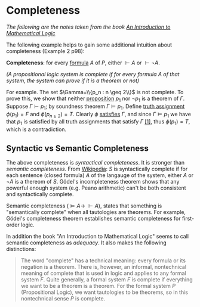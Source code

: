 # Completeness

_The following are the notes taken from the book [An Introduction to Mathematical Logic](https://www.amazon.com/Introduction-Mathematical-Logic-Dover-Mathematics/dp/0486497852)_

The following example helps to gain some additional intuition about completeness (Example 2 p98):


**Completeness**: for every [formula](https://github.com/marti-1/notebooks/blob/master/math/on-formulas.md) $A$ of $P$, either $\vdash A$ or $\vdash \neg A$. 

_(A propositional logic system is complete if for every formula A of that system, the system can prove if it is a theorem or not)_

For example. The set $\Gamma=\\{p_n : n \geq 2\\}$ is not complete. To prove this, we show that neither [proposition](https://github.com/marti-1/notebooks/blob/master/math/on-propositional-variables.md) $p_1$ nor $\neg p_1$ is a theorem of $\Gamma$. Suppose $\Gamma \vdash p_1$; by soundness theorem $\Gamma \vDash p_1$. Define [truth assignment](https://github.com/marti-1/notebooks/blob/master/math/on-truth-assignment.md) $\phi(p_1) = F$ and $\phi(p_{n \geq 2}) = T$. Clearly $\phi$ [satisfies](https://github.com/marti-1/notebooks/blob/master/math/on-satisfiable.md) $\Gamma$, and since $\Gamma \vDash p_1$ we have that $p_1$ is satisfied by all truth assignments that satisfy $\Gamma$ [[1]](https://github.com/marti-1/notebooks/blob/master/math/on-tautological-consequence.md), thus $\phi(p_1)=T$, which is a contradiction.

## Syntactic vs Semantic Completeness

The above completeness is _syntactical completeness_. It is stronger than _semantic completeness_. From [Wikipedia](https://en.wikipedia.org/wiki/Completeness_(logic)): $S$ is syntactically complete if for each sentence (closed formula) $A$ of the langauge of the system, either $A$ or $\neg A$ is a thereom of $S$. Gödel's incompleteness theorem shows that any powerful enough system (e.g. Peano arithmetic) can't be both consistent and syntactically complete.

Semantic completeness ($\vDash A \rightarrow~ \vdash A$), states that something is "semantically complete" when all tautologies are theorems. For example, Gödel's completeness theorem establishes semantic completeness for first-order logic.

In addition the book "An Introduction to Mathematical Logic" seems to call semantic completeness as _adequacy_. It also makes the following distinctions:

> The word "complete" has a technical meaning: every formula or its negation is a theorem. There is, however, an informal, nontechnical meaning of complete that is used in logic and applies to any formal system $F$. Quite generally, a formal system $F$ is complete if everything we want to be a theorem is a theorem. For the formal system $P$ (Propositional Logic), we want tautologies to be theorems, so in this nontechnical sense $P$ is complete.
